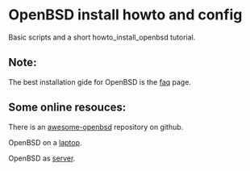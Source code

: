 # OpenBSD install howto and config

Basic scripts and a short howto_install_openbsd tutorial.

## Note:
The best installation gide for OpenBSD is the [faq](http://www.openbsd.org/faq/index.html) page.

## Some online resouces:

There is an [awesome-openbsd](https://github.com/ligurio/awesome-openbsd) repository on github.

OpenBSD on a [laptop](http://sohcahtoa.org.uk/openbsd.html).

OpenBSD as [server](http://thecyberrecce.net/2017/01/15/secure-webservers-with-openbsd-6-0-setting-up-httpd-mariadb-and-php/).
